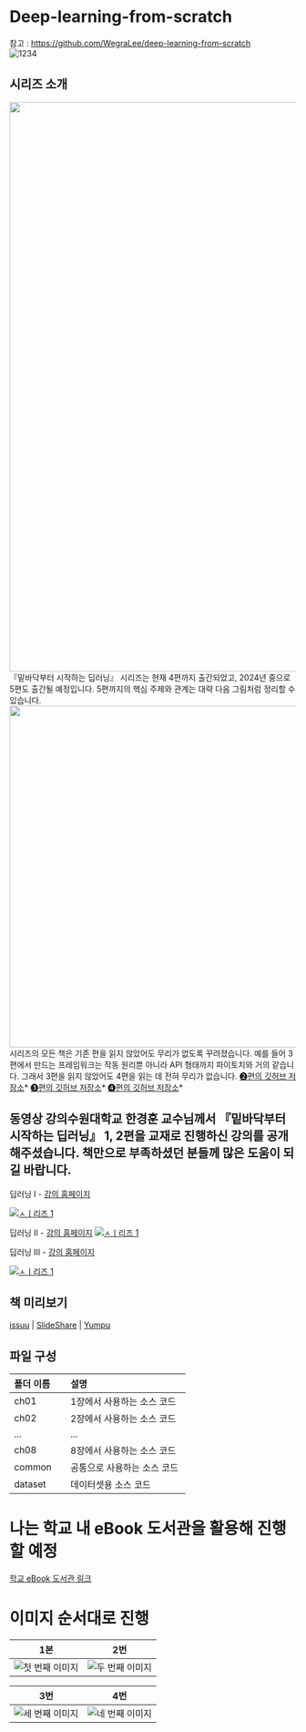 # Deep-learning-from-scratch 
참고 : https://github.com/WegraLee/deep-learning-from-scratch  
![1234](https://github.com/user-attachments/assets/f6128a33-6b6f-4b3c-acc5-48ac861e11bc)

## 시리즈 소개
<a href="https://github.com/WegraLee/deep-learning-from-scratch-3/blob/master/%EB%B0%91%EB%B0%94%EB%8B%A5%20%EC%8B%9C%EB%A6%AC%EC%A6%88%20%EC%86%8C%EA%B0%9C.pdf"><img src="https://github.com/WegraLee/deep-learning-from-scratch-3/blob/master/%EB%B0%91%EB%B0%94%EB%8B%A5%20%EC%8B%9C%EB%A6%AC%EC%A6%88%20%EC%86%8C%EA%B0%9C.png" width=1000></a>『밑바닥부터 시작하는 딥러닝』 시리즈는 현재 4편까지 출간되었고, 2024년 중으로 5편도 출간될 예정입니다. 5편까지의 핵심 주제와 관계는 대략 다음 그림처럼 정리할 수 있습니다.<img src="https://github.com/WegraLee/deep-learning-from-scratch-4/blob/master/series overview.png" width="600">
시리즈의 모든 책은 기존 편을 읽지 않았어도 무리가 없도록 꾸려졌습니다. 예를 들어 3편에서 만드는 프레임워크는 작동 원리뿐 아니라 API 형태까지 파이토치와 거의 같습니다. 그래서 3편을 읽지 않았어도 4편을 읽는 데 전혀 무리가 없습니다. 
[❷편의 깃허브 저장소](https://github.com/WegraLee/deep-learning-from-scratch-2)* 
[❸편의 깃허브 저장소](https://github.com/WegraLee/deep-learning-from-scratch-3)* 
[❹편의 깃허브 저장소](https://github.com/WegraLee/deep-learning-from-scratch-4)*

## 동영상 강의수원대학교 한경훈 교수님께서 『밑바닥부터 시작하는 딥러닝』 1, 2편을 교재로 진행하신 강의를 공개해주셨습니다. 책만으로 부족하셨던 분들께 많은 도움이 되길 바랍니다.
딥러닝 I - [강의 홈페이지](https://sites.google.com/site/kyunghoonhan/deep-learning-i)

[![ㅅㅣ리즈 1](https://img.youtube.com/vi/8Gpa_pdHrPE/0.jpg)](https://www.youtube.com/watch?v=8Gpa_pdHrPE&list=PLBiQZMT3oSxW1RS1hn2jWBgswh0nlcgQZ)

딥러닝 II - [강의 홈페이지](https://sites.google.com/site/kyunghoonhan/deep-learning-ii)
[![ㅅㅣ리즈 1](https://img.youtube.com/vi/5fwD1p9ymx8/0.jpg)](https://www.youtube.com/watch?v=5fwD1p9ymx8&list=PLBiQZMT3oSxXNGcmAwI7vzh2LzwcwJpxU)

딥러닝 III - [강의 홈페이지](https://sites.google.com/site/kyunghoonhan/deep-learning-iii)

[![ㅅㅣ리즈 1](https://img.youtube.com/vi/kIobK76on3s/0.jpg)](https://www.youtube.com/watch?v=kIobK76on3s&list=PLBiQZMT3oSxV3RxoFgNcUNV4R7AlvUMDx)

## 책 미리보기
[issuu](https://issuu.com/hanbit.co.kr/docs/____________________________________38d0e6451f0ddf) | [SlideShare](http://www.slideshare.net/wegra/ss-70456623) | [Yumpu](https://www.yumpu.com/xx/document/view/56594155/-)

## 파일 구성

|폴더 이름 |설명                         |
|:--        |:--                          |
|ch01       |1장에서 사용하는 소스 코드 |
|ch02       |2장에서 사용하는 소스 코드    |
|...        |...                          |
|ch08       |8장에서 사용하는 소스 코드    |
|common     |공통으로 사용하는 소스 코드  |
|dataset    |데이터셋용 소스 코드 |


# 나는 학교 내 eBook 도서관을 활용해 진행할 예정
[학교 eBook 도서관 링크](https://lib.kku.ac.kr/#/er/ebook)

# 이미지 순서대로 진행

| 1본                             | 2번                          |
|------------------------------------------|-------------------------------------------|
| ![첫 번째 이미지](https://github.com/user-attachments/assets/0cb33dce-21bd-4967-83aa-7a269f4ed4ad) | ![두 번째 이미지](https://github.com/user-attachments/assets/159ae374-a11b-4b48-b2d5-f9edc28559fa) |

| 3번                         | 4번                             |
|------------------------------------------|-------------------------------------------|
| ![세 번째 이미지](https://github.com/user-attachments/assets/8a5f53b2-5e4a-43c9-a125-545bd8a0dec9) | ![네 번째 이미지](https://github.com/user-attachments/assets/0026e3cf-6061-44c2-84c6-f2fdd694624d) |


